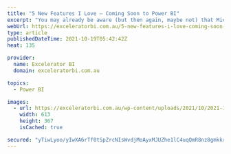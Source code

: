 ```yaml
---
title: "5 New Features I Love – Coming Soon to Power BI"
excerpt: "You may already be aware (but then again, maybe not) that Microsoft shares its plans for upcoming new features for the Power Platform every 6 months, and Power BI forms a subset of that plan. The next plan is called Power Platform Release Plan 2021 Wave 2. It takes a [...]Read More »"
webUrl: https://exceleratorbi.com.au/5-new-features-i-love-coming-soon-to-power-bi/
type: article
publishedDateTime: 2021-10-19T05:42:42Z
heat: 135

provider:
  name: Excelerator BI
  domain: exceleratorbi.com.au

topics:
  - Power BI

images:
  - url: https://exceleratorbi.com.au/wp-content/uploads/2021/10/2021-10-19_164115.png
    width: 613
    height: 367
    isCached: true

secured: "yTiwLyoo/yIwXA6rTf0tSpZrcNIsWvdjMoAyxMJUZhe1lC4uqQmR8nz8gmkkr2xOTs4TrDgt5+12pqjvGQ/3OwSSygoEVWiWiaZvH20HD3mN4H/w4LTlAKMWlKoaX8M5pHLexi0v04wpc1xahZeobpVicLjFEHoBc79Ks/LgV4Ioh5gy2JbrFp+n1ihJXG/AbDRZDrIl8JWG49WwWN+H9mNy6kl6y+tKPYso1m+UWlGrZoRS5KCJvj0jyVz2NYEOpoPSAjfWHrKliG3NtNMX9cXZ7L/vygcBZt5kbRQEtI9m6z099SM+Wu414nlj5Nh6DbbESKtYzNBwt3tsgCcstNx996x7d4gE7lHa0k+Z9OY=;cm7vHL3dAM7vBbE0K9+jww=="
---
```


